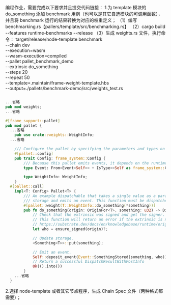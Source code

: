 编程作业，需要完成以下要求并且提交代码链接：
1.为 template 模块的 do_something 添加 benchmark 用例（也可以是其它自选模块的可调用函数），并且将 benchmark 运行的结果转换为对应的权重定义；
（1）编写 benchmarking.rs【pallers/template/src/benchmarking.rs】
（2）cargo build --features runtime-benchmarks --release
（3）生成 weights.rs 文件，执行命令：
target/release/node-template benchmark \
--chain dev \
--execution=wasm \
--wasm-execution=compiled \
--pallet pallet_benchmark_demo \
--extrinsic do_something \
--steps 20 \
--repeat 50 \
--template=.maintain/frame-weight-template.hbs \
--output=./pallets/benchmark-demo/src/weights_test.rs


```rust

...省略
pub mod weights;
...省略

#[frame_support::pallet]
pub mod pallet {
  ...省略
	pub use crate::weights::WeightInfo;
  ...省略

	/// Configure the pallet by specifying the parameters and types on which it depends.
	#[pallet::config]
	pub trait Config: frame_system::Config {
		/// Because this pallet emits events, it depends on the runtime's definition of an event.
		type Event: From<Event<Self>> + IsType<<Self as frame_system::Config>::Event>;

		type WeightInfo: WeightInfo;
	}
  #[pallet::call]
	impl<T: Config> Pallet<T> {
		/// An example dispatchable that takes a single value as a parameter, writes the value to
		/// storage and emits an event. This function must be dispatched by a signed extrinsic.
		#[pallet::weight(T::WeightInfo::do_something(*something))]
		pub fn do_something(origin: OriginFor<T>, something: u32) -> DispatchResultWithPostInfo {
			// Check that the extrinsic was signed and get the signer.
			// This function will return an error if the extrinsic is not signed.
			// https://substrate.dev/docs/en/knowledgebase/runtime/origin
			let who = ensure_signed(origin)?;

			// Update storage.
			<Something<T>>::put(something);

			// Emit an event.
			Self::deposit_event(Event::SomethingStored(something, who));
			// Return a successful DispatchResultWithPostInfo
			Ok(().into())
		}
    ...省略
  }
```

2.选择 node-template 或者其它节点程序，生成 Chain Spec 文件（两种格式都需要）；